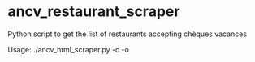# ancv_restaurant_scraper
Python script to get the list of restaurants accepting chèques vacances

Usage: ./ancv_html_scraper.py -c <city> -o <output-file>